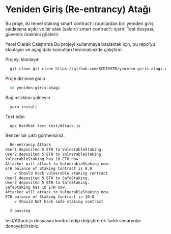 # Yeniden Giriş (Re-entrancy) Atağı
Bu proje, iki temel staking smart contract'ı (bunlardan biri yeniden giriş saldırısına açık) ve bir atak (saldırı) smart contract'ı içerir. Test dosyası, güvenlik önemini gösterir.

<!---Bu proje [bu makalede](https://scdevstr.substack.com/p/re-entrancy-yeniden-giris-atag) (Türkçe) kullanılmak üzere geliştirilmiştir.-->
Yerel Olarak Çalıştırma
Bu projeyi kullanmaya başlamak için, bu repo'yu klonlayın ve aşağıdaki komutları terminalinizde çalıştırın:

Projeyi klonlayın
```bash
  git clone git clone https://github.com/SCDEVSTR/yeniden-giris-atagi.git
```

Proje dizinine gidin
```bash
  cd yeniden-giris-atagi
```

Bağımlılıkları yükleyin
```bash
  yarn install
```

Test edin
```bash
  npx hardhat test test/Attack.js
```
Benzer bir çıktı görmelisiniz.

```bash
  Re-entrancy Attack
User1 deposited 5 ETH to VulnerableStaking.
User2 deposited 5 ETH to VulnerableStaking.
VulnerableStaking has 10 ETH now.
Attacker will attack to VulnerableStaking now.
ETH balance of Staking Contract is 0.0
    ✔ Should hack vulnerable staking contract
User1 deposited 5 ETH to SafeStaking.
User2 deposited 5 ETH to SafeStaking.
SafeStaking has 10 ETH now.
Attacker will attack to VulnerableStaking now.
ETH balance of Staking Contract is 10.0
    ✔ Should NOT hack safe staking contract

  2 passing
  ```

test/Attack.js dosyasını kontrol edip değiştirerek farklı senaryolar deneyebilirsiniz.



